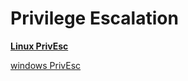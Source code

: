 # Privilege Escalation

[**Linux PrivEsc**](Privilege%20Escalation%209d59e4cc21814a8e8c6c9373eb9e336a/Linux%20PrivEsc%20d979d828488346398979ead89da01049.md)

[windows PrivEsc](Privilege%20Escalation%209d59e4cc21814a8e8c6c9373eb9e336a/windows%20PrivEsc%2031ada4f591694d59ab3220eddd2e2ee6.md)